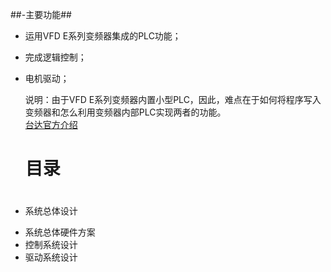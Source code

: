 ##-主要功能##
* 运用VFD E系列变频器集成的PLC功能；
* 完成逻辑控制；
* 电机驱动；
  
  说明：由于VFD E系列变频器内置小型PLC，因此，难点在于如何将程序写入变频器和怎么利用变频器内部PLC实现两者的功能。<br>
  <a href="http://www.deltagreentech.com.cn/productlv4-571-164.html">台达官方介绍</a>
  <h1>目录<h1>
- 系统总体设计
* 系统总体硬件方案
* 控制系统设计
* 驱动系统设计
